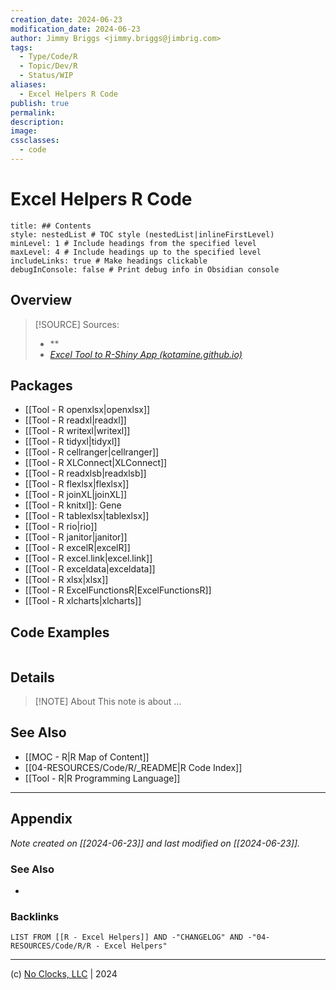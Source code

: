 ```yaml
---
creation_date: 2024-06-23
modification_date: 2024-06-23
author: Jimmy Briggs <jimmy.briggs@jimbrig.com>
tags:
  - Type/Code/R
  - Topic/Dev/R
  - Status/WIP
aliases:
  - Excel Helpers R Code
publish: true
permalink:
description:
image:
cssclasses:
  - code
---
```


# Excel Helpers R Code

```table-of-contents
title: ## Contents 
style: nestedList # TOC style (nestedList|inlineFirstLevel)
minLevel: 1 # Include headings from the specified level
maxLevel: 4 # Include headings up to the specified level
includeLinks: true # Make headings clickable
debugInConsole: false # Print debug info in Obsidian console
```

## Overview

> [!SOURCE] Sources:
> - **
> - *[Excel Tool to R-Shiny App (kotamine.github.io)](https://kotamine.github.io/excel_shiny/tips-from-excel-tool-to-shiny.html)*

## Packages

- [[Tool - R openxlsx|openxlsx]]
- [[Tool - R readxl|readxl]]
- [[Tool - R writexl|writexl]]
- [[Tool - R tidyxl|tidyxl]]
- [[Tool - R cellranger|cellranger]]
- [[Tool - R XLConnect|XLConnect]]
- [[Tool - R readxlsb|readxlsb]]
- [[Tool - R flexlsx|flexlsx]]
- [[Tool - R joinXL|joinXL]]
- [[Tool - R knitxl]]: Gene
- [[Tool - R tablexlsx|tablexlsx]]
- [[Tool - R rio|rio]]
- [[Tool - R janitor|janitor]]
- [[Tool - R excelR|excelR]]
- [[Tool - R excel.link|excel.link]]
- [[Tool - R exceldata|exceldata]]
- [[Tool - R xlsx|xlsx]]
- [[Tool - R ExcelFunctionsR|ExcelFunctionsR]]
- [[Tool - R xlcharts|xlcharts]]


## Code Examples

```R

```

## Details

> [!NOTE] About
> This note is about ...

## See Also

- [[MOC - R|R Map of Content]]
- [[04-RESOURCES/Code/R/_README|R Code Index]]
- [[Tool - R|R Programming Language]]

***

## Appendix

*Note created on [[2024-06-23]] and last modified on [[2024-06-23]].*

### See Also

- 

### Backlinks

```dataview
LIST FROM [[R - Excel Helpers]] AND -"CHANGELOG" AND -"04-RESOURCES/Code/R/R - Excel Helpers"
```

***

(c) [No Clocks, LLC](https://github.com/noclocks) | 2024